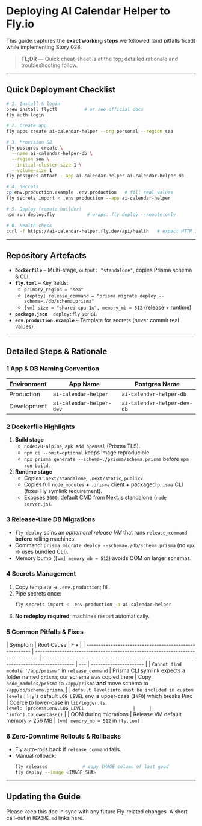 # Deploying AI Calendar Helper to Fly.io

This guide captures the **exact working steps** we followed (and pitfalls fixed) while implementing Story 028.

> **TL;DR** — Quick cheat-sheet is at the top; detailed rationale and troubleshooting follow.

---

## Quick Deployment Checklist

```bash
# 1. Install & login
brew install flyctl          # or see official docs
fly auth login

# 2. Create app
fly apps create ai-calendar-helper --org personal --region sea

# 3. Provision DB
fly postgres create \
  --name ai-calendar-helper-db \
  --region sea \
  --initial-cluster-size 1 \
  --volume-size 1
fly postgres attach --app ai-calendar-helper ai-calendar-helper-db

# 4. Secrets
cp env.production.example .env.production   # fill real values
fly secrets import < .env.production --app ai-calendar-helper

# 5. Deploy (remote builder)
npm run deploy:fly            # wraps: fly deploy --remote-only

# 6. Health check
curl -f https://ai-calendar-helper.fly.dev/api/health   # expect HTTP 200 OK
```

---

## Repository Artefacts

- **`Dockerfile`** – Multi-stage, `output: "standalone"`, copies Prisma schema & CLI.
- **`fly.toml`** – Key fields:
  - `primary_region = "sea"`
  - `[deploy] release_command = "prisma migrate deploy --schema=./db/schema.prisma"`
  - `[vm] size = "shared-cpu-1x", memory_mb = 512` (release + runtime)
- **`package.json`** – `deploy:fly` script.
- **`env.production.example`** – Template for secrets (never commit real values).

---

## Detailed Steps & Rationale

### 1 App & DB Naming Convention

| Environment | App Name                 | Postgres Name               |
| ----------- | ------------------------ | --------------------------- |
| Production  | `ai-calendar-helper`     | `ai-calendar-helper-db`     |
| Development | `ai-calendar-helper-dev` | `ai-calendar-helper-dev-db` |

### 2 Dockerfile Highlights

1. **Build stage**
   - `node:20-alpine`, `apk add openssl` (Prisma TLS).
   - `npm ci --omit=optional` keeps image reproducible.
   - `npx prisma generate --schema=./prisma/schema.prisma` before `npm run build`.
2. **Runtime stage**
   - Copies `.next/standalone`, `.next/static`, `public/`.
   - Copies full `node_modules` + `.prisma` client + packaged `prisma` CLI (fixes Fly symlink requirement).
   - Exposes `3000`; default CMD from Next.js standalone (`node server.js`).

### 3 Release-time DB Migrations

- `fly deploy` spins an _ephemeral release VM_ that runs `release_command` **before** rolling machines.
- Command: `prisma migrate deploy --schema=./db/schema.prisma` (no `npx` → uses bundled CLI).
- Memory bump (`[vm] memory_mb = 512`) avoids OOM on larger schemas.

### 4 Secrets Management

1. Copy template → `.env.production`; fill.
2. Pipe secrets once:
   ```bash
   fly secrets import < .env.production -a ai-calendar-helper
   ```
3. **No redeploy required**; machines restart automatically.

### 5 Common Pitfalls & Fixes

| Symptom                                                 | Root Cause                                                                      | Fix                                                                                         |
| ------------------------------------------------------- | ------------------------------------------------------------------------------- | ------------------------------------------------------------------------------------------- | --- | ---------------------- |
| `Cannot find module '/app/prisma'` in `release_command` | Prisma CLI symlink expects a folder named `prisma`; our schema was copied there | Copy `node_modules/prisma` to `/app/prisma` **and** move schema to `/app/db/schema.prisma`. |
| `default level:info must be included in custom levels`  | Fly's default `LOG_LEVEL` env is upper-case (`INFO`) which breaks Pino          | Coerce to lower-case in `lib/logger.ts`.<br>`level: (process.env.LOG_LEVEL                  |     | 'info').toLowerCase()` |
| OOM during migrations                                   | Release VM default memory ≈ 256 MB                                              | `[vm] memory_mb = 512` in `fly.toml`                                                        |

### 6 Zero-Downtime Rollouts & Rollbacks

- Fly auto-rolls back if `release_command` fails.
- Manual rollback:
  ```bash
  fly releases             # copy IMAGE column of last good
  fly deploy --image <IMAGE_SHA>
  ```

---

## Updating the Guide

Please keep this doc in sync with any future Fly-related changes. A short call-out in `README.md` links here.
